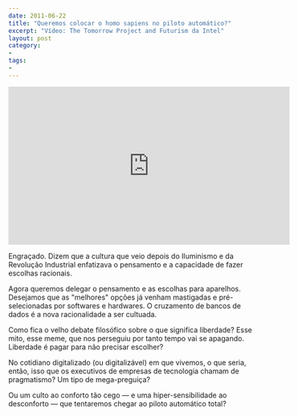 ```yaml
---
date: 2011-06-22
title: "Queremos colocar o homo sapiens no piloto automático?"
excerpt: "Vídeo: The Tomorrow Project and Futurism da Intel"
layout: post
category: 
- 
tags:
- 
---
```


<iframe width="560" height="315" src="http://www.youtube.com/embed/Y0a40vp1Uyc" frameborder="0" allowfullscreen></iframe>

Engraçado. Dizem que a cultura que veio depois do Iluminismo e da Revolução Industrial enfatizava o pensamento e a capacidade de fazer escolhas racionais.

Agora queremos delegar o pensamento e as escolhas para aparelhos. Desejamos que as "melhores" opções já venham mastigadas e pré-selecionadas por softwares e hardwares. O cruzamento de bancos de dados é a nova racionalidade a ser cultuada.

Como fica o velho debate filosófico sobre o que significa liberdade? Esse mito, esse meme, que nos perseguiu por tanto tempo vai se apagando. Liberdade é pagar para não precisar escolher?

No cotidiano digitalizado (ou digitalizável) em que vivemos, o que seria, então, isso que os executivos de empresas de tecnologia chamam de pragmatismo? Um tipo de mega-preguiça?

Ou um culto ao conforto tão cego — e uma hiper-sensibilidade ao desconforto — que tentaremos chegar ao piloto automático total?
